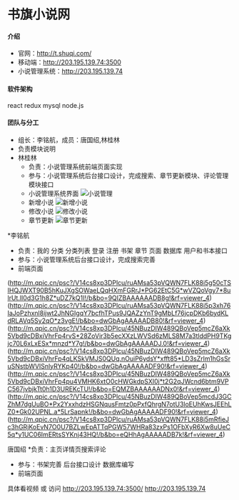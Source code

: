 # 书旗小说网

#### 介绍
* 官网：http://t.shuqi.com/
* 移动端：http://203.195.139.74:3500
* 小说管理系统：http://203.195.139.74

#### 软件架构
react
redux
mysql
node.js


#### 团队与分工
* 组长：李铭航，成员：唐国绍,林桂林
* 负责模块说明
* 林桂林
  * 负责：小说管理系统前端页面实现
  * 参与：小说管理系统后台接口设计，完成搜索、章节更新模块、评论管理模块接口
  * 小说管理系统界面
 ![小说管理](http://m.qpic.cn/psc?/V11b1aXr1KCcEK/TmEUgtj9EK6.7V8ajmQrEGvEOZj8AOVBnkCkFPlHRtFrMb48XT1ZlscIaFHR4f0rGn6AbJNLObLp0TvkD5Jcfo8wd6bDdtoKZWCkTtm.Fqc!/b&bo=gAepAwAAAAADJy8!&rf=viewer_4&t=5)
  * 新增小说
 ![新增小说](http://m.qpic.cn/psc?/V11b1aXr1KCcEK/TmEUgtj9EK6.7V8ajmQrEEFy3hqlZg46vslwC1kz3DWWvKhDDEcvSt1BsqbX6KkU2I.17T.KO70ez*FMtRXrfqgaLIvBukrqw7D5F9ZIYBI!/b&bo=gAepAwAAAAADJy8!&rf=viewer_4&t=5)
  * 修改小说
 ![修改小说](http://m.qpic.cn/psc?/V11b1aXr1KCcEK/TmEUgtj9EK6.7V8ajmQrEPf.qsKUpxQCAbDWVJET5FENDxG6CXP0ueDG7S.fkk1hr95L9QQlhCB5qJfOrBtiQ3c9FN9wL1Us9rMDuGAwZNM!/b&bo=gAepAwAAAAADJy8!&rf=viewer_4&t=5)
  * 章节更新
 ![章节更新](http://m.qpic.cn/psc?/V11b1aXr1KCcEK/TmEUgtj9EK6.7V8ajmQrEI3fbVGFjDRfyOHh9SvdRce0xPsZdqY84TGLlLvgbf97Uhhah3QK.TyXDHQu9pNIV9ibVBH7hPo*.9WiYJCAtcA!/b&bo=gAepAwAAAAADFx8!&rf=viewer_4&t=5)
 
 
 
 *李铭航 
  * 负责：我的 分类 分类列表 登录 注册 书架  章节 页面 数据库 用户和书本接口
  * 参与：小说管理系统后台接口设计，完成搜索完善
  * 前端页面
   
   (http://m.qpic.cn/psc?/V14cs8xp3DPlcu/ruAMsa53pVQWN7FLK88i5g50cTSIHQJWXT90B5hKuJXgSOWaeLQqHXmFGRrJ*PG62EtC5G*wVZQoVgy7*8ulrUt.lI0d3G1h8Z*uDZ7kQ1I!/b&bo=9QIZBAAAAAADB8g!&rf=viewer_4)
(http://m.qpic.cn/psc?/V14cs8xp3DPlcu/ruAMsa53pVQWN7FLK88i5p3xh76IaJoPzhxnl8ijwt2JhNGIgqY7bcfhTPus9JQAZzYnT9gMbLf76jcpDKb6bydKLdRLAVq5Sy2qO*z3vgE!/b&bo=dwGbAgAAAAADB80!&rf=viewer_4)
(http://m.qpic.cn/psc?/V14cs8xp3DPlcu/45NBuzDIW489QBoVep5mcZ6aXk5Vbd9cDBxiVhrFp4rvS*28ZoVir3b5ecXXzLWVSd6zMLS8M7a3tlddPH9TKgjc70L6xLxESx*mnzd*Y7g!/b&bo=dwGbAgAAAAADJ.0!&rf=viewer_4)
(http://m.qpic.cn/psc?/V14cs8xp3DPlcu/45NBuzDIW489QBoVep5mcZ6aXk5Vbd9cDBxiVhrFp4qLKSkVMJS0QUq.nOuiP6ydsY*xfft85*LD3sZrlm1hGsSruSNstbWVISnlyRYKp40!/b&bo=dwGbAgAAAAADF90!&rf=viewer_4)
(http://m.qpic.cn/psc?/V14cs8xp3DPlcu/45NBuzDIW489QBoVep5mcZ6aXk5Vbd9cDBxiVhrFp4pu4VMHK6xtO0cHWGkdpSXI0j*t2G2qJWcnd6btm9VPC567jvbjkTt0h1D3UREKcTU!/b&bo=EQMZBAAAAAADNx0!&rf=viewer_4)
(http://m.qpic.cn/psc?/V14cs8xp3DPlcu/45NBuzDIW489QBoVep5mcdJ3GCZhM7dgUuBO*Px2YxxhdzHSGNqusFmtz0pPxfQhrgN7otU3loEUhKwsJEEhLZ0*Gk02UPNL.a*5LrSapnk!/b&bo=dwGbAgAAAAADF90!&rf=viewer_4)
(http://m.qpic.cn/psc?/V14cs8xp3DPlcu/ruAMsa53pVQWN7FLK88i5mRfieJc3hGRjKoEvN7O0U7BZLwEpATTqPGW57WHRa83zxPs1OFbXyR6Xw8uUeC5q*y1UC06ImERtsSYKnj43HQ!/b&bo=eQHhAgAAAAADB7k!&rf=viewer_4)

 
  唐国绍
  *负责：主页详情页搜索评论
  * 参与：书架完善 后台接口设计 数据库编写
  * 前端页面
   
   具体看视频 或 访问 http://203.195.139.74:3500/    http://203.195.139.74


   


